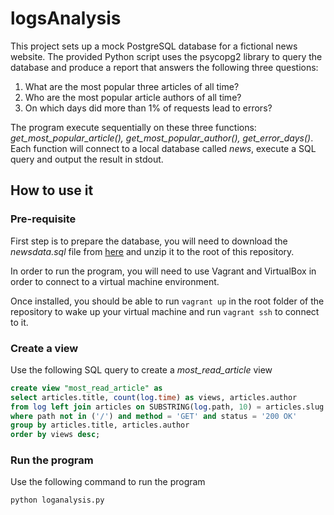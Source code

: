 # logsAnalysis
This project sets up a mock PostgreSQL database for a fictional news website. The provided Python script uses the psycopg2 library to query the database and produce a report that answers the following three questions:

1. What are the most popular three articles of all time?
2. Who are the most popular article authors of all time?
3. On which days did more than 1% of requests lead to errors?

The program execute sequentially on these three functions: *get_most_popular_article(), get_most_popular_author(), get_error_days()*. Each function will connect to a local database called *news*, execute a SQL query and output the result in stdout.

## How to use it

### Pre-requisite

First step is to prepare the database, you will need to download the *newsdata.sql* file from [here](https://d17h27t6h515a5.cloudfront.net/topher/2016/August/57b5f748_newsdata/newsdata.zip) and unzip it to the root of this repository.

In order to run the program, you will need to use Vagrant and VirtualBox in order to connect to a virtual machine environment.

Once installed, you should be able to run ```vagrant up``` in the root folder of the repository to wake up your virtual machine and run ```vagrant ssh``` to connect to it.

### Create a view
Use the following SQL query to create a *most_read_article* view
```sql
create view "most_read_article" as
select articles.title, count(log.time) as views, articles.author
from log left join articles on SUBSTRING(log.path, 10) = articles.slug
where path not in ('/') and method = 'GET' and status = '200 OK'
group by articles.title, articles.author
order by views desc;
```
### Run the program
Use the following command to run the program
```shell
python loganalysis.py
```
